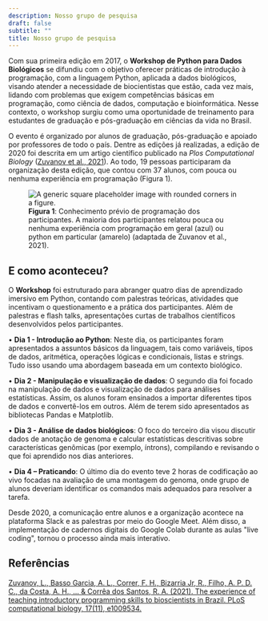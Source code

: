 ```yaml
---
description: Nosso grupo de pesquisa
draft: false
subtitle: ""
title: Nosso grupo de pesquisa
---
```


Com sua primeira edição em 2017, o **Workshop de Python para Dados Biológicos** se difundiu  com o objetivo oferecer práticas de introdução à programação, com a linguagem Python, aplicada a dados biológicos, visando atender a necessidade de biocientistas que estão, cada vez mais, lidando com problemas que exigem competências básicas em programação, como ciência de dados, computação e bioinformática. Nesse contexto, o workshop surgiu como uma oportunidade de treinamento para estudantes de graduação e pós-graduação em ciências da vida no Brasil.

O evento é organizado por alunos de graduação, pós-graduação e apoiado por professores de todo o país. Dentre as edições já realizadas, a edição de 2020 foi descrita em um artigo científico publicado na _Plos Computational Biology_ ([Zuvanov et al., 2021](https://journals.plos.org/ploscompbiol/article?id=10.1371/journal.pcbi.1009534)). Ao todo, 19 pessoas participaram da organização desta edição, que contou com 37 alunos, com pouca ou nenhuma experiência em programação (Figura 1).

<figure class="figure">
  <img src="/images/grupo/fig1.png" class="figure-img img-fluid rounded" alt="A generic square placeholder image with rounded corners in a figure.">
  <figcaption class="figure-caption"><b>Figura 1</b>: Conhecimento prévio de programação dos participantes. A maioria dos participantes relatou pouca ou nenhuma experiência com programação em geral (azul) ou python em particular (amarelo) (adaptada de Zuvanov et al., 2021).</figcaption>
</figure>

## E como aconteceu?

O **Workshop** foi estruturado para abranger quatro dias de aprendizado imersivo em Python, contando com palestras teóricas, atividades que incentivam o questionamento e a prática dos participantes. Além de palestras e flash talks, apresentações curtas de trabalhos científicos desenvolvidos pelos participantes.

 • **Dia 1 - Introdução ao Python**: Neste dia, os participantes foram apresentados a assuntos básicos da linguagem, tais como variáveis, tipos de dados, aritmética, operações lógicas e condicionais, listas e strings. Tudo isso usando uma abordagem baseada em um contexto biológico.
      
• **Dia 2 - Manipulação e visualização de dados**: O segundo dia foi focado na manipulação de dados e visualização de dados para análises estatísticas. Assim, os alunos foram ensinados a importar diferentes tipos de dados e convertê-los em outros. Além de terem sido apresentados as bibliotecas Pandas e Matplotlib.

• **Dia 3 - Análise de dados biológicos**: O foco do terceiro dia visou discutir dados de anotação de genoma e calcular estatísticas descritivas sobre características genômicas (por exemplo, íntrons), compilando e revisando o que foi aprendido nos dias anteriores.

• **Dia 4 – Praticando**: O último dia do evento teve 2 horas de codificação ao vivo focadas na avaliação de uma montagem do genoma, onde grupo de alunos deveriam identificar os comandos mais adequados para resolver a tarefa.

Desde 2020, a comunicação entre alunos e a organização acontece na plataforma Slack e as palestras por meio do Google Meet. Além disso, a implementação de cadernos digitais do Google Colab durante as aulas "live coding", tornou o processo ainda mais interativo.

## Referências

[Zuvanov, L., Basso Garcia, A. L., Correr, F. H., Bizarria Jr, R., Filho, A. P. D. C., da Costa, A. H., ... & Corrêa dos Santos, R. A. (2021). The experience of teaching introductory programming skills to bioscientists in Brazil. PLoS computational biology, 17(11), e1009534.](](https://journals.plos.org/ploscompbiol/article?id=10.1371/journal.pcbi.1009534))
